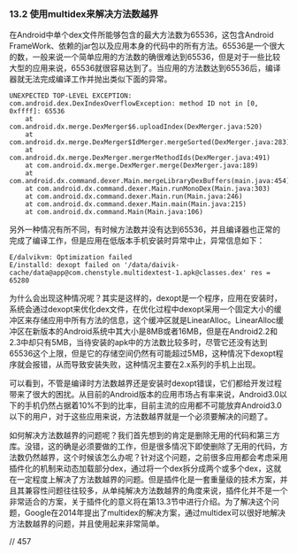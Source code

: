 ### 13.2 使用multidex来解决方法数越界

在Android中单个dex文件所能够包含的最大方法数为65536，这包含Android FrameWork、依赖的jar包以及应用本身的代码中的所有方法。65536是一个很大的数，一般来说一个简单应用的方法数的确很难达到65536，但是对于一些比较大型的应用来说，65536就很容易达到了。当应用的方法数达到65536后，编译器就无法完成编译工作并抛出类似下面的异常。

```log
UNEXPECTED TOP-LEVEL EXCEPTION:
com.android.dex.DexIndexOverflowException: method ID not in [0, 0xffff]: 65536
    at com.android.dx.merge.DexMerger$6.uploadIndex(DexMerger.java:520)
    at com.android.dx.merge.DexMerger$IdMerger.mergeSorted(DexMerger.java:283)
    at com.android.dx.merge.DexMerger.mergerMethodIds(DexMerger.java:491)
    at com.android.dx.merge.DexMerger.merge(DexMerger.java:189)
    at com.android.dx.command.dexer.Main.mergeLibraryDexBuffers(main.java:454)
    at com.android.dx.command.dexer.Main.runMonoDex(Main.java:303)
    at com.android.dx.command.dexer.Main.run(Main.java:246)
    at com.android.dx.command.dexer.Main.main(Main.java:215)
    at com.android.dx.command.Main(Main.java:106)
```

另外一种情况有所不同，有时候方法数并没有达到65536，并且编译器也正常的完成了编译工作，但是应用在低版本手机安装时异常中止，异常信息如下：

```log
E/dalvikvm: Optimization failed
E/installd: dexopt failed on '/data/daivik-cache/data@app@com.chenstyle.multidextest-1.apk@classes.dex' res = 65280
```

为什么会出现这种情况呢？其实是这样的，dexopt是一个程序，应用在安装时，系统会通过dexopt来优化dex文件，在优化过程中dexopt采用一个固定大小的缓冲区来存储应用中所有方法的信息，这个缓冲区就是LinearAlloc。LinearAlloc缓冲区在新版本的Android系统中其大小是8MB或者16MB，但是在Android2.2和2.3中却只有5MB，当待安装的apk中的方法数比较多时，尽管它还没有达到65536这个上限，但是它的存储空间仍然有可能超过5MB，这种情况下dexopt程序就会报错，从而导致安装失败，这种情况主要在2.x系列的手机上出现。

可以看到，不管是编译时方法数越界还是安装时dexopt错误，它们都给开发过程带来了很大的困扰。从目前的Android版本的应用市场占有率来说，Android3.0以下的手机仍然占据着10%不到的比率，目前主流的应用都不可能放弃Android3.0以下的用户，对于这些应用来说，方法数越界就是一个必须要解决的问题了。

如何解决方法数越界的问题呢？我们首先想到的肯定是删除无用的代码和第三方库。没错，这的确是必须要做的工作，但是很多情况下即使删除了无用的代码，方法数仍然越界，这个时候该怎么办呢？针对这个问题，之前很多应用都会考虑采用插件化的机制来动态加载部分dex，通过将一个dex拆分成两个或多个dex，这就在一定程度上解决了方法数越界的问题。但是插件化是一套重量级的技术方案，并且其兼容性问题往往较多，从单纯解决方法数越界的角度来说，插件化并不是一个非常适合的方案，关于插件化的意义将在第13.3节中进行介绍。为了解决这个问题，Google在2014年提出了multidex的解决方案，通过multidex可以很好地解决方法数越界的问题，并且使用起来非常简单。

// 457